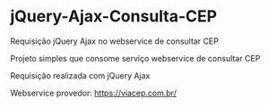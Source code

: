 # jQuery-Ajax-Consulta-CEP
Requisição jQuery Ajax no webservice de consultar CEP

Projeto simples que consome serviço webservice de consultar CEP

Requisição realizada com jQuery Ajax

Webservice provedor: https://viacep.com.br/


